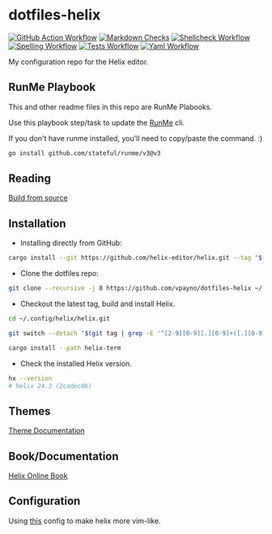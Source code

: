 # dotfiles-helix

[![GitHub Action Workflow](https://github.com/vpayno/dotfiles-helix/actions/workflows/gh-actions.yml/badge.svg?branch=main)](https://github.com/vpayno/dotfiles-helix/actions/workflows/gh-actions.yml)
[![Markdown Checks](https://github.com/vpayno/dotfiles-helix/actions/workflows/markdown.yml/badge.svg?branch=main)](https://github.com/vpayno/dotfiles-helix/actions/workflows/markdown.yml)
[![Shellcheck Workflow](https://github.com/vpayno/dotfiles-helix/actions/workflows/shellcheck.yml/badge.svg?branch=main)](https://github.com/vpayno/dotfiles-helix/actions/workflows/shellcheck.yml)
[![Spelling Workflow](https://github.com/vpayno/dotfiles-helix/actions/workflows/misspell.yml/badge.svg?branch=main)](https://github.com/vpayno/dotfiles-helix/actions/workflows/misspell.yml)
[![Tests Workflow](https://github.com/vpayno/dotfiles-helix/actions/workflows/tests.yml/badge.svg?branch=main)](https://github.com/vpayno/dotfiles-helix/actions/workflows/tests.yml)
[![Yaml Workflow](https://github.com/vpayno/dotfiles-helix/actions/workflows/yaml.yml/badge.svg?branch=main)](https://github.com/vpayno/dotfiles-helix/actions/workflows/yaml.yml)

My configuration repo for the Helix editor.

## RunMe Playbook

This and other readme files in this repo are RunMe Plabooks.

Use this playbook step/task to update the [RunMe](https://runme.dev) cli.

If you don't have runme installed, you'll need to copy/paste the command. :)

```bash { background=false category=runme closeTerminalOnSuccess=true excludeFromRunAll=true interactive=true interpreter=bash name=setup-install-runme promptEnv=true terminalRows=10 }
go install github.com/stateful/runme/v3@v3
```

## Reading

[Build from source](https://docs.helix-editor.com/install.html#build-from-source)

## Installation

- Installing directly from GitHub:

```bash { background=false category=install closeTerminalOnSuccess=true excludeFromRunAll=true interactive=true interpreter=bash name=install-from-github promptEnv=true terminalRows=10 }
cargo install --git https://github.com/helix-editor/helix.git --tag "$(git ls-remote --tags https://github.com/helix-editor/helix.git | sed -r -e 's:.*/::g' | grep -E '^[0-9]+[.][0-9]+([.][0-9]+)?$' | sort -rV | head -n 1)" helix-term
```

- Clone the dotfiles repo:

```bash { background=false category=dotfiles closeTerminalOnSuccess=true excludeFromRunAll=true interactive=true interpreter=bash name=install-dotfiles promptEnv=true terminalRows=10 }
git clone --recursive -j 8 https://github.com/vpayno/dotfiles-helix ~/.config/helix
```

- Checkout the latest tag, build and install Helix.

```bash { background=false category=install closeTerminalOnSuccess=true excludeFromRunAll=true interactive=true interpreter=bash name=install-from-dotfiles promptEnv=true terminalRows=10 }
cd ~/.config/helix/helix.git

git switch --detach "$(git tag | grep -E '^[2-9][0-9][.][0-9]+([.][0-9]+)?$' | tail -n 1)"

cargo install --path helix-term
```

- Check the installed Helix version.

```bash { background=false category=info closeTerminalOnSuccess=true excludeFromRunAll=true interactive=true interpreter=bash name=verify-version promptEnv=true terminalRows=10 }
hx --version
# helix 24.3 (2cadec0b)
```

## Themes

[Theme Documentation](https://github.com/helix-editor/helix/wiki/Themes)

## Book/Documentation

[Helix Online Book](https://docs.helix-editor.com/title-page.html)

## Configuration

Using [this](https://github.com/LGUG2Z/helix-vim) config to make helix more
vim-like.
